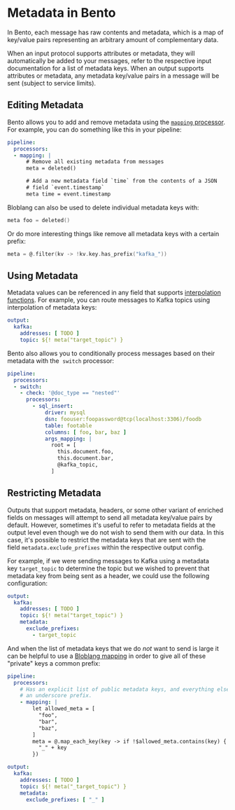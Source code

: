# Metadata in Bento

In Bento, each message has raw contents and metadata, which is a map of key/value pairs representing an arbitrary amount of complementary data.

When an input protocol supports attributes or metadata, they will automatically be added to your messages, refer to the respective input documentation for a list of metadata keys. When an output supports attributes or metadata, any metadata key/value pairs in a message will be sent (subject to service limits).

## Editing Metadata

Bento allows you to add and remove metadata using the [`mapping` processor](/resources/stacks/bento/components/processors/mapping). For example, you can do something like this in your pipeline:

```yaml
pipeline:
  processors:
  - mapping: |
      # Remove all existing metadata from messages
      meta = deleted()

      # Add a new metadata field `time` from the contents of a JSON
      # field `event.timestamp`
      meta time = event.timestamp
```

Bloblang can also be used to delete individual metadata keys with:

```go
meta foo = deleted()
```

Or do more interesting things like remove all metadata keys with a certain prefix:

```go
meta = @.filter(kv -> !kv.key.has_prefix("kafka_"))
```

## Using Metadata

Metadata values can be referenced in any field that supports [interpolation functions](/resources/stacks/bento/configurations/interpolation). For example, you can route messages to Kafka topics using interpolation of metadata keys:

```yaml
output:
  kafka:
    addresses: [ TODO ]
    topic: ${! meta("target_topic") }
```

Bento also allows you to conditionally process messages based on their metadata with the  `switch` processor:

```yaml
pipeline:
  processors:
  - switch:
    - check: '@doc_type == "nested"'
      processors:
        - sql_insert:
            driver: mysql
            dsn: foouser:foopassword@tcp(localhost:3306)/foodb
            table: footable
            columns: [ foo, bar, baz ]
            args_mapping: |
              root = [
                this.document.foo,
                this.document.bar,
                @kafka_topic,
              ]
```

## Restricting Metadata

Outputs that support metadata, headers, or some other variant of enriched fields on messages will attempt to send all metadata key/value pairs by default. However, sometimes it's useful to refer to metadata fields at the output level even though we do not wish to send them with our data. In this case, it's possible to restrict the metadata keys that are sent with the field `metadata.exclude_prefixes` within the respective output config.

For example, if we were sending messages to Kafka using a metadata key `target_topic` to determine the topic but we wished to prevent that metadata key from being sent as a header, we could use the following configuration:

```yaml
output:
  kafka:
    addresses: [ TODO ]
    topic: ${! meta("target_topic") }
    metadata:
      exclude_prefixes:
        - target_topic
```

And when the list of metadata keys that we do *not* want to send is large it can be helpful to use a [Bloblang mapping](/resources/stacks/bento/components/processors/mapping) in order to give all of these "private" keys a common prefix:

```yaml
pipeline:
  processors:
    # Has an explicit list of public metadata keys, and everything else is given
    # an underscore prefix.
    - mapping: |
        let allowed_meta = [
          "foo",
          "bar",
          "baz",
        ]
        meta = @.map_each_key(key -> if !$allowed_meta.contains(key) {
          "_" + key
        })

output:
  kafka:
    addresses: [ TODO ]
    topic: ${! meta("_target_topic") }
    metadata:
      exclude_prefixes: [ "_" ]
```